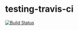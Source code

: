 # testing-travis-ci

[![Build Status](https://travis-ci.com/JoseGuzman21/testing-travis-ci.svg?branch=main)](https://travis-ci.com/JoseGuzman21/testing-travis-ci)